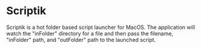# Scriptik
Scriptik is a hot folder based script launcher for MacOS.  The application will watch the "inFolder" directory for a file and then pass the filename, "inFolder" path, and "outFolder" path to the launched script.
